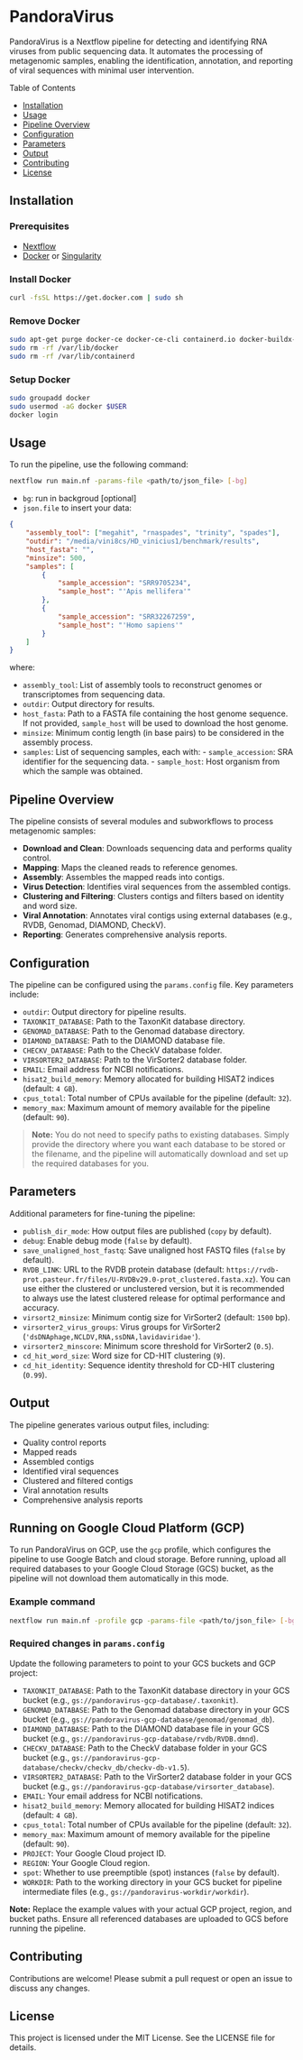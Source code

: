 
# PandoraVirus

PandoraVirus is a Nextflow pipeline for detecting and identifying RNA viruses from public sequencing data. It automates the processing of metagenomic samples, enabling the identification, annotation, and reporting of viral sequences with minimal user intervention.

Table of Contents

- [Installation](#installation)
- [Usage](#usage)
- [Pipeline Overview](#pipeline-overview)
- [Configuration](#configuration)
- [Parameters](#parameters)
- [Output](#output)
- [Contributing](#contributing)
- [License](#license)

## Installation

### Prerequisites
- [Nextflow](https://www.nextflow.io/)
- [Docker](https://www.docker.com/) or [Singularity](https://sylabs.io/singularity/)

### Install Docker

```bash
curl -fsSL https://get.docker.com | sudo sh
```

### Remove Docker

```bash
sudo apt-get purge docker-ce docker-ce-cli containerd.io docker-buildx-plugin docker-compose-plugin docker-ce-rootless-extras
sudo rm -rf /var/lib/docker
sudo rm -rf /var/lib/containerd
```

### Setup Docker

```bash
sudo groupadd docker
sudo usermod -aG docker $USER
docker login
```

## Usage

To run the pipeline, use the following command:

```bash
nextflow run main.nf -params-file <path/to/json_file> [-bg]
```
- `bg`: run in backgroud [optional]
- `json.file` to insert your data:

```json
{
	"assembly_tool": ["megahit", "rnaspades", "trinity", "spades"],
	"outdir": "/media/vini8cs/HD_vinicius1/benchmark/results",
	"host_fasta": "",
	"minsize": 500,
	"samples": [
		{
			"sample_accession": "SRR9705234",
			"sample_host": "'Apis mellifera'"
		},
		{
			"sample_accession": "SRR32267259",
			"sample_host": "'Homo sapiens'"
		}
	]
}
```
where:

- `assembly_tool`: List of assembly tools to reconstruct genomes or transcriptomes from sequencing data.
- `outdir`: Output directory for results.
- `host_fasta`: Path to a FASTA file containing the host genome sequence. If not provided, `sample_host` will be used to download the host genome.
- `minsize`: Minimum contig length (in base pairs) to be considered in the assembly process.
- `samples`: List of sequencing samples, each with:
		- `sample_accession`: SRA identifier for the sequencing data.
		- `sample_host`: Host organism from which the sample was obtained.

## Pipeline Overview

The pipeline consists of several modules and subworkflows to process metagenomic samples:

- **Download and Clean**: Downloads sequencing data and performs quality control.
- **Mapping**: Maps the cleaned reads to reference genomes.
- **Assembly**: Assembles the mapped reads into contigs.
- **Virus Detection**: Identifies viral sequences from the assembled contigs.
- **Clustering and Filtering**: Clusters contigs and filters based on identity and word size.
- **Viral Annotation**: Annotates viral contigs using external databases (e.g., RVDB, Genomad, DIAMOND, CheckV).
- **Reporting**: Generates comprehensive analysis reports.

## Configuration

The pipeline can be configured using the `params.config` file. Key parameters include:

- `outdir`: Output directory for pipeline results.
- `TAXONKIT_DATABASE`: Path to the TaxonKit database directory.
- `GENOMAD_DATABASE`: Path to the Genomad database directory.
- `DIAMOND_DATABASE`: Path to the DIAMOND database file.
- `CHECKV_DATABASE`: Path to the CheckV database folder.
- `VIRSORTER2_DATABASE`: Path to the VirSorter2 database folder.
- `EMAIL`: Email address for NCBI notifications.
- `hisat2_build_memory`: Memory allocated for building HISAT2 indices (default: `4 GB`).
- `cpus_total`: Total number of CPUs available for the pipeline (default: `32`).
- `memory_max`: Maximum amount of memory available for the pipeline (default: `90`).

> **Note:** You do not need to specify paths to existing databases. Simply provide the directory where you want each database to be stored or the filename, and the pipeline will automatically download and set up the required databases for you.

## Parameters

Additional parameters for fine-tuning the pipeline:

- `publish_dir_mode`: How output files are published (`copy` by default).
- `debug`: Enable debug mode (`false` by default).
- `save_unaligned_host_fastq`: Save unaligned host FASTQ files (`false` by default).
- `RVDB_LINK`: URL to the RVDB protein database (default: `https://rvdb-prot.pasteur.fr/files/U-RVDBv29.0-prot_clustered.fasta.xz`). You can use either the clustered or unclustered version, but it is recommended to always use the latest clustered release for optimal performance and accuracy.
- `virsort2_minsize`: Minimum contig size for VirSorter2 (default: `1500` bp).
- `virsorter2_virus_groups`: Virus groups for VirSorter2 (`'dsDNAphage,NCLDV,RNA,ssDNA,lavidaviridae'`).
- `virsorter2_minscore`: Minimum score threshold for VirSorter2 (`0.5`).
- `cd_hit_word_size`: Word size for CD-HIT clustering (`9`).
- `cd_hit_identity`: Sequence identity threshold for CD-HIT clustering (`0.99`).

## Output

The pipeline generates various output files, including:

- Quality control reports
- Mapped reads
- Assembled contigs
- Identified viral sequences
- Clustered and filtered contigs
- Viral annotation results
- Comprehensive analysis reports

## Running on Google Cloud Platform (GCP)

To run PandoraVirus on GCP, use the `gcp` profile, which configures the pipeline to use Google Batch and cloud storage. Before running, upload all required databases to your Google Cloud Storage (GCS) bucket, as the pipeline will not download them automatically in this mode.

### Example command

```bash
nextflow run main.nf -profile gcp -params-file <path/to/json_file> [-bg]
```

### Required changes in `params.config`

Update the following parameters to point to your GCS buckets and GCP project:

- `TAXONKIT_DATABASE`: Path to the TaxonKit database directory in your GCS bucket (e.g., `gs://pandoravirus-gcp-database/.taxonkit`).
- `GENOMAD_DATABASE`: Path to the Genomad database directory in your GCS bucket (e.g., `gs://pandoravirus-gcp-database/genomad/genomad_db`).
- `DIAMOND_DATABASE`: Path to the DIAMOND database file in your GCS bucket (e.g., `gs://pandoravirus-gcp-database/rvdb/RVDB.dmnd`).
- `CHECKV_DATABASE`: Path to the CheckV database folder in your GCS bucket (e.g., `gs://pandoravirus-gcp-database/checkv/checkv_db/checkv-db-v1.5`).
- `VIRSORTER2_DATABASE`: Path to the VirSorter2 database folder in your GCS bucket (e.g., `gs://pandoravirus-gcp-database/virsorter_database`).
- `EMAIL`: Your email address for NCBI notifications.
- `hisat2_build_memory`: Memory allocated for building HISAT2 indices (default: `4 GB`).
- `cpus_total`: Total number of CPUs available for the pipeline (default: `32`).
- `memory_max`: Maximum amount of memory available for the pipeline (default: `90`).
- `PROJECT`: Your Google Cloud project ID.
- `REGION`: Your Google Cloud region.
- `spot`: Whether to use preemptible (spot) instances (`false` by default).
- `WORKDIR`: Path to the working directory in your GCS bucket for pipeline intermediate files (e.g., `gs://pandoravirus-workdir/workdir`).

**Note:** Replace the example values with your actual GCP project, region, and bucket paths. Ensure all referenced databases are uploaded to GCS before running the pipeline.

## Contributing

Contributions are welcome! Please submit a pull request or open an issue to discuss any changes.

## License

This project is licensed under the MIT License. See the LICENSE file for details.
